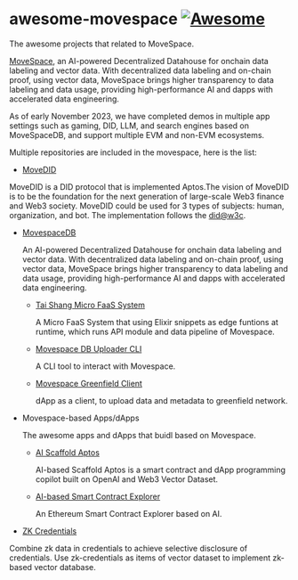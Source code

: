 # awesome-movespace [![Awesome](https://awesome.re/badge.svg)](https://awesome.re)

The awesome projects that related to MoveSpace.

[MoveSpace](https://movespace.xyz), an AI-powered Decentralized Datahouse for onchain data labeling and vector data. With decentralized data labeling and on-chain proof, using vector data, MoveSpace brings higher transparency to data labeling and data usage, providing high-performance AI and dapps with accelerated data engineering.

As of early November 2023, we have completed demos in multiple app settings such as gaming, DID, LLM, and search engines based on MoveSpaceDB, and support multiple EVM and non-EVM ecosystems.

Multiple repositories are included in the movespace, here is the list:

* [MoveDID](https://github.com/NonceGeek/MoveDID)

MoveDID is a DID protocol that is implemented Aptos.The vision of MoveDID is to be the foundation for the next generation of large-scale Web3 finance and Web3 society. MoveDID could be used for 3 types of subjects: human, organization, and bot.
The implementation follows the [did@w3c](https://www.w3.org/TR/did-core/).

* [MovespaceDB](https://github.com/NonceGeek/movespace_db)

  An AI-powered Decentralized Datahouse for onchain data labeling and vector data. With decentralized data labeling and on-chain proof, using vector data, MoveSpace brings higher transparency to data labeling and data usage, providing high-performance AI and dapps with accelerated data engineering.	

  * [Tai Shang Micro FaaS System](https://github.com/NonceGeek/tai_shang_micro_faas_system) 

    A Micro FaaS System that using Elixir snippets as edge funtions at runtime, which runs API module and data pipeline of Movespace.

  * [Movespace DB Uploader CLI](https://github.com/NonceGeek/movespace_db_uploader_cli)

    A CLI tool to interact with Movespace.

  * [Movespace Greenfield Client](https://github.com/NonceGeek/movespace-greenfield-client)

    dApp as a client, to upload data and metadata to greenfield network.

* Movespace-based Apps/dApps

  The awesome apps and dApps that buidl based on Movespace.

  * [AI Scaffold Aptos](https://github.com/NonceGeek/scaffold-aptos-based-on-AI)

     AI-based Scaffold Aptos is a smart contract and dApp programming copilot built on OpenAI and Web3 Vector Dataset.

  * [AI-based Smart Contract Explorer](https://github.com/NonceGeek/ai-based-smart-contract-explorer)

    An Ethereum Smart Contract Explorer based on AI.

* [ZK Credentials](https://github.com/NonceGeek/zk_credential/)

Combine zk data in credentials to achieve selective disclosure of credentials. Use zk-credentials as items of vector dataset to implement zk-based vector database.
